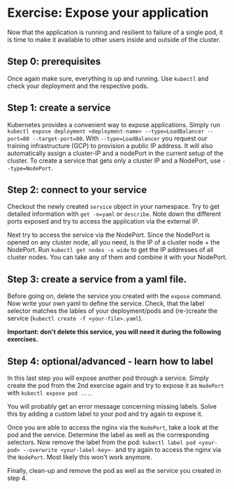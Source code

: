 # Exercise: Expose your application

Now that the application is running and resilient to failure of a single pod, it is time to make it available to other users inside and outside of the cluster.

## Step 0: prerequisites
Once again make sure,  everything is up and running. Use `kubectl` and check your deployment and the respective pods.

## Step 1: create a service
Kubernetes provides a convenient way to expose applications. Simply run `kubectl expose deployment <deployment-name> --type=LoadBalancer --port=80 --target-port=80`.
With `--type=LoadBalancer` you request our training infrastructure (GCP) to provision a public IP address. It will also automatically assign a cluster-IP and a nodePort in the current setup of the cluster. To create a service that gets only a cluster IP and a NodePort, use `--type=NodePort`.

## Step 2: connect to your service
Checkout the newly created `service` object in your namespace. Try to get detailed information with `get -o=yaml` or `describe`. Note down the different ports exposed and try to access the application via the external IP.

Next try to access the service via the NodePort. Since the NodePort is opened on any cluster node, all you need, is the IP of a cluster node + the NodePort.
Run `kubectl get nodes -o wide` to get the IP addresses of all cluster nodes. You can take any of them and combine it with your NodePort.

## Step 3: create a service from a yaml file.
Before going on, delete the service you created with the `expose` command. Now write your own yaml to define the service.
Check, that the label selector matches the lables of your deployment/pods and (re-)create the service (`kubectl create -f <your-file>.yaml`).

**Important: don't delete this service, you will need it during the following exercises.**

## Step 4: optional/advanced - learn how to label
In this last step you will expose another pod through a service. Simply create the pod from the 2nd exercise again and try to expose it as `NodePort` with `kubectl expose pod ...`.

You will probably get an error message concerning missing labels. Solve this by adding a custom label to your pod and try again to expose it.

Once you are able to access the nginx via the `NodePort`, take a look at the pod and the service. Determine the label as well as the corresponding selectors. Now remove the label from the pod: `kubectl label pod <your-pod> --overwrite <your-label-key>-` and try again to access the nginx via the `NodePort`. Most likely this won't work anymore.

Finally, clean-up and remove the pod as well as the service you created in step 4.

